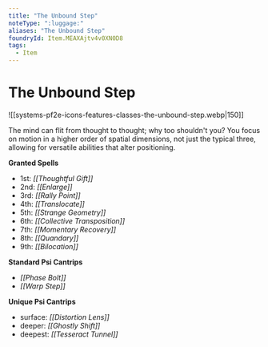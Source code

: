 ```yaml
---
title: "The Unbound Step"
noteType: ":luggage:"
aliases: "The Unbound Step"
foundryId: Item.MEAXAjtv4v0XN0D8
tags:
  - Item
---
```


# The Unbound Step
![[systems-pf2e-icons-features-classes-the-unbound-step.webp|150]]

The mind can flit from thought to thought; why too shouldn't you? You focus on motion in a higher order of spatial dimensions, not just the typical three, allowing for versatile abilities that alter positioning.

**Granted Spells**

*   1st: _[[Thoughtful Gift]]_
*   2nd: _[[Enlarge]]_
*   3rd: _[[Rally Point]]_
*   4th: _[[Translocate]]_
*   5th: _[[Strange Geometry]]_
*   6th: _[[Collective Transposition]]_
*   7th: _[[Momentary Recovery]]_
*   8th: _[[Quandary]]_
*   9th: _[[Bilocation]]_

**Standard Psi Cantrips**

*   _[[Phase Bolt]]_
*   _[[Warp Step]]_

**Unique Psi Cantrips**

*   surface: _[[Distortion Lens]]_
*   deeper: _[[Ghostly Shift]]_
*   deepest: _[[Tesseract Tunnel]]_
